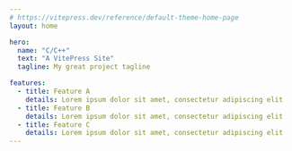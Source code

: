 ```yaml
---
# https://vitepress.dev/reference/default-theme-home-page
layout: home

hero:
  name: "C/C++"
  text: "A VitePress Site"
  tagline: My great project tagline

features:
  - title: Feature A
    details: Lorem ipsum dolor sit amet, consectetur adipiscing elit
  - title: Feature B
    details: Lorem ipsum dolor sit amet, consectetur adipiscing elit
  - title: Feature C
    details: Lorem ipsum dolor sit amet, consectetur adipiscing elit
---
```

